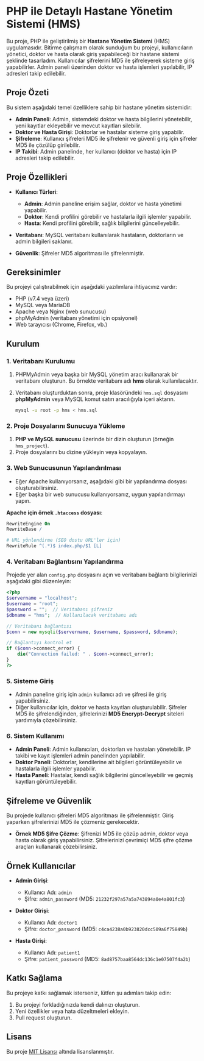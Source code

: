 
# PHP ile Detaylı Hastane Yönetim Sistemi (HMS)

Bu proje, PHP ile geliştirilmiş bir **Hastane Yönetim Sistemi** (HMS) uygulamasıdır. Bitirme çalışmam olarak sunduğum bu projeyi, kullanıcıların yönetici, doktor ve hasta olarak giriş yapabileceği bir hastane sistemi şeklinde tasarladım. Kullanıcılar şifrelerini MD5 ile şifreleyerek sisteme giriş yapabilirler. Admin paneli üzerinden doktor ve hasta işlemleri yapılabilir, IP adresleri takip edilebilir.

## Proje Özeti

Bu sistem aşağıdaki temel özelliklere sahip bir hastane yönetim sistemidir:

- **Admin Paneli**: Admin, sistemdeki doktor ve hasta bilgilerini yönetebilir, yeni kayıtlar ekleyebilir ve mevcut kayıtları silebilir.
- **Doktor ve Hasta Girişi**: Doktorlar ve hastalar sisteme giriş yapabilir.
- **Şifreleme**: Kullanıcı şifreleri MD5 ile şifrelenir ve güvenli giriş için şifreler MD5 ile çözülüp girilebilir.
- **IP Takibi**: Admin panelinde, her kullanıcı (doktor ve hasta) için IP adresleri takip edilebilir.

## Proje Özellikleri

- **Kullanıcı Türleri**: 
  - **Admin**: Admin paneline erişim sağlar, doktor ve hasta yönetimi yapabilir.
  - **Doktor**: Kendi profilini görebilir ve hastalarla ilgili işlemler yapabilir.
  - **Hasta**: Kendi profilini görebilir, sağlık bilgilerini güncelleyebilir.
  
- **Veritabanı**: MySQL veritabanı kullanılarak hastaların, doktorların ve admin bilgileri saklanır.
  
- **Güvenlik**: Şifreler MD5 algoritması ile şifrelenmiştir.

## Gereksinimler

Bu projeyi çalıştırabilmek için aşağıdaki yazılımlara ihtiyacınız vardır:

- PHP (v7.4 veya üzeri)
- MySQL veya MariaDB
- Apache veya Nginx (web sunucusu)
- phpMyAdmin (veritabanı yönetimi için opsiyonel)
- Web tarayıcısı (Chrome, Firefox, vb.)

## Kurulum

### 1. Veritabanı Kurulumu

1. PHPMyAdmin veya başka bir MySQL yönetim aracı kullanarak bir veritabanı oluşturun. Bu örnekte veritabanı adı **hms** olarak kullanılacaktır.
2. Veritabanı oluşturduktan sonra, proje klasöründeki `hms.sql` dosyasını **phpMyAdmin** veya MySQL komut satırı aracılığıyla içeri aktarın.

   ```bash
   mysql -u root -p hms < hms.sql
   ```

### 2. Proje Dosyalarını Sunucuya Yükleme

1. **PHP ve MySQL sunucusu** üzerinde bir dizin oluşturun (örneğin `hms_project`).
2. Proje dosyalarını bu dizine yükleyin veya kopyalayın.

### 3. Web Sunucusunun Yapılandırılması

- Eğer Apache kullanıyorsanız, aşağıdaki gibi bir yapılandırma dosyası oluşturabilirsiniz.
- Eğer başka bir web sunucusu kullanıyorsanız, uygun yapılandırmayı yapın.

**Apache için örnek `.htaccess` dosyası**:

```apache
RewriteEngine On
RewriteBase /

# URL yönlendirme (SEO dostu URL'ler için)
RewriteRule ^(.*)$ index.php/$1 [L]
```

### 4. Veritabanı Bağlantısını Yapılandırma

Projede yer alan `config.php` dosyasını açın ve veritabanı bağlantı bilgilerinizi aşağıdaki gibi düzenleyin:

```php
<?php
$servername = "localhost";
$username = "root";
$password = "";  // Veritabanı şifreniz
$dbname = "hms";  // Kullanılacak veritabanı adı

// Veritabanı bağlantısı
$conn = new mysqli($servername, $username, $password, $dbname);

// Bağlantıyı kontrol et
if ($conn->connect_error) {
    die("Connection failed: " . $conn->connect_error);
}
?>
```

### 5. Sisteme Giriş

- Admin paneline giriş için `admin` kullanıcı adı ve şifresi ile giriş yapabilirsiniz.
- Diğer kullanıcılar için, doktor ve hasta kayıtları oluşturulabilir. Şifreler MD5 ile şifrelendiğinden, şifrelerinizi **MD5 Encrypt-Decrypt** siteleri yardımıyla çözebilirsiniz.

### 6. Sistem Kullanımı

- **Admin Paneli**: Admin kullanıcıları, doktorları ve hastaları yönetebilir. IP takibi ve kayıt işlemleri admin panelinden yapılabilir.
- **Doktor Paneli**: Doktorlar, kendilerine ait bilgileri görüntüleyebilir ve hastalarla ilgili işlemler yapabilir.
- **Hasta Paneli**: Hastalar, kendi sağlık bilgilerini güncelleyebilir ve geçmiş kayıtları görüntüleyebilir.

## Şifreleme ve Güvenlik

Bu projede kullanıcı şifreleri MD5 algoritması ile şifrelenmiştir. Giriş yaparken şifrelerinizi MD5 ile çözmeniz gerekecektir. 

- **Örnek MD5 Şifre Çözme**: Şifrenizi MD5 ile çözüp admin, doktor veya hasta olarak giriş yapabilirsiniz. Şifrelerinizi çevrimiçi MD5 şifre çözme araçları kullanarak çözebilirsiniz.

## Örnek Kullanıcılar

- **Admin Girişi**:
  - Kullanıcı Adı: `admin`
  - Şifre: `admin_password` (MD5: `21232f297a57a5a743894a0e4a801fc3`)
  
- **Doktor Girişi**:
  - Kullanıcı Adı: `doctor1`
  - Şifre: `doctor_password` (MD5: `c4ca4238a0b923820dcc509a6f75849b`)

- **Hasta Girişi**:
  - Kullanıcı Adı: `patient1`
  - Şifre: `patient_password` (MD5: `8ad8757baa8564dc136c1e07507f4a2b`)

## Katkı Sağlama

Bu projeye katkı sağlamak isterseniz, lütfen şu adımları takip edin:

1. Bu projeyi forkladığınızda kendi dalınızı oluşturun.
2. Yeni özellikler veya hata düzeltmeleri ekleyin.
3. Pull request oluşturun.

## Lisans

Bu proje [MIT Lisansı](LICENSE) altında lisanslanmıştır.


